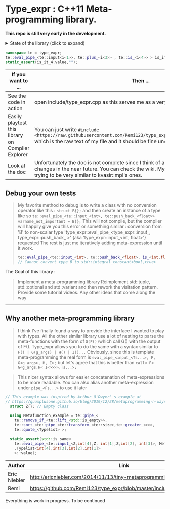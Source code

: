 # Type_expr : C++11 Meta-programming library. 
**This repo is still very early in the development.**

<details>
  <summary>State of the library (click to expand)</summary>
  
  > Early feedback was very positive. The syntax is very nice.
  > The implementation doesn't have the most state of the art optimization, but we are in the design and prototype phase.
  > The tests write themselves but they are in the wrong folder.
  > The CMake is not good at all.
  > The wiki is well started but I'm trying to give the correct definition and it's harder than initially thought.
</details>

```C++
namespace te = type_expr;
te::eval_pipe_<te::input<i<1>>, te::plus_<i<3>> , te::is_<i<4>> > is_it_4; // is_it_4 is an std::integral_constant<bool,true>
static_assert(is_it_4.value,"");
```

If you want to ... | Then ... 
--- | ---
See the code in action | open include/type_expr.cpp as this serves me as a very small testing unit.
Easily playtest this library on Compiler Explorer | You can just write ```#include <https://raw.githubusercontent.com/Remi123/type_expr/master/include/type_expr.hpp>``` which is the raw text of my file and it should be fine under a C++11 compiler
Look at the doc | Unfortunately the doc is not complete since I think of adding some more breaking changes in the near future. You can check the wiki. My meta-expression names are trying to be very similar to kvasir::mpl's ones.

## Debug your own tests 
> My favorite method to debug is to write a class with no conversion operator like this : `struct B{};` and then create an instance of a type like so `te::eval_pipe_<te::input_<int>, te::push_back_<float>> varname_not_important = B{};`
> This will not compile, but the compiler will happily give you this error or something similar : 
> conversion from 'B' to non-scalar type 'type_expr::eval_pipe_<type_expr::input_<int>, type_expr::push_back_<float> >' {aka 'type_expr::input_<int, float>'} requested
> The rest is just me iteratively adding meta-expression until it work.
> ```C++   
  >te::eval_pipe_<te::input_<int>, te::push_back_<float>, is_<int,float>> varname_not_important = B{}; 
  >// Cannot convert type B to std::integral_constant<bool,true>
>```

The Goal of this library :
>Implement a meta-programming library
>Reimplement std::tuple, std::optional and std::variant and then rework the visitation pattern.
>Provide some tutorial videos.
>Any other ideas that come along the way

___

## Why another meta-programming library
> I think I've finally found a way to provide the interface I wanted to play with types. All the other similar library use a lot of nesting to parse the meta-functions with the form of `G(F())`which call G() with the output of F(). Type_expr allows you to do the same with a syntax similar to  `F() | G(g_args) | H() | I()...` 
>Obviously, since this is template meta-programming the real form is `eval_pipe_<input_<Ts...>, F, G<g_args>, H, I>;` but let's agree that this is better than `call< F< G<g_args,H< I<>>>>,Ts...>;`

> This nicer syntax allows for easier concatenation of meta-expressions to be more readable. You can also alias another meta-expression under `pipe_<Fs...>` to use it later
```C++
// This example was inspired by Arthur O'Dwyer' s example at 
// https://quuxplusone.github.io/blog/2019/12/28/metaprogramming-n-ways/
  struct Z{}; // Empty class

  using Metafunction_example = te::pipe_<
    te::remove_if_<te::lift_<std::is_empty>>,
    te::sort_<te::pipe_<te::transform_<te::size>,te::greater_<>>>,
    te::quote_<Typelist> >;
    
  static_assert(std::is_same<
    te::eval_pipe_<te::input_<Z,int[4],Z, int[1],Z,int[2], int[3]>, Metafunction_example>
    ,Typelist<int[4],int[3],int[2],int[1]>
    >::value);
```

Author | Link  
--- | --- 
Eric Niebler | http://ericniebler.com/2014/11/13/tiny-metaprogramming-library/ 
Remi | https://github.com/Remi123/type_expr/blob/master/include/type_tup.hpp#L69 

Everything is work in progress. To be continued
